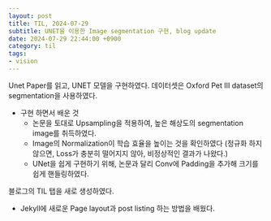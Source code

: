 ```yaml
---
layout: post
title: TIL, 2024-07-29
subtitle: UNET을 이용한 Image segmentation 구현, blog update
date: 2024-07-29 22:44:00 +0900
category: til
tags:
- vision
---
```

Unet Paper를 읽고, UNET 모델을 구현하였다.
데이터셋은 Oxford Pet III dataset의 segmentation을 사용하였다.

- 구현 하면서 배운 것
    - 논문을 토대로 Upsampling을 적용하여, 높은 해상도의 segmentation image를 취득하였다.
    - Image의 Normalization이 학습 효율을 높이는 것을 확인하였다 
      (정규화 하지 않으면, Loss가 충분히 떨어지지 않아, 비정상적인 결과가 나왔다.) 
    - UNet을 쉽게 구현하기 위해, 논문과 달리 Conv에 Padding을 추가해 크기를 쉽게 핸들링하였다.

블로그의 TIL 탭을 새로 생성하였다.
- Jekyll에 새로운 Page layout과 post listing 하는 방법을 배웠다.